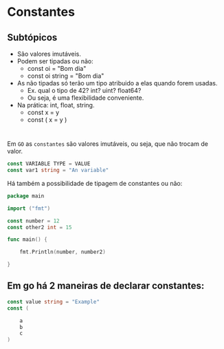# Constantes

## Subtópicos

- São valores imutáveis.
- Podem ser tipadas ou não:
    - const oi = "Bom dia"
    - const oi string = "Bom dia"
- As não tipadas só terão um tipo atribuido a elas quando forem usadas.
    - Ex. qual o tipo de 42? int? uint? float64?
    - Ou seja, é uma flexibilidade conveniente.
- Na prática: int, float, string.
    - const x = y
    - const ( x = y )

#

Em `GO` as `constantes` são valores imutáveis, ou seja, que não trocam de valor.

```go
const VARIABLE TYPE = VALUE
const var1 string = "An variable"
```

 Há também a possibilidade de tipagem de constantes ou não:

```go
package main

import ("fmt")

const number = 12
const other2 int = 15

func main() {

	fmt.Println(number, number2)

}

```


## Em go há 2 maneiras de declarar constantes:

```go
const value string = "Example"
const (

	a
	b
	c
)
```